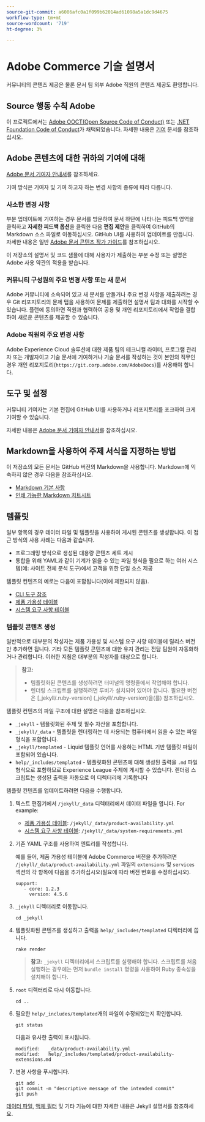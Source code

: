 ```yaml
---
source-git-commit: a6086afc0a1f099b62014ad61098a5a1dc9d4675
workflow-type: tm+mt
source-wordcount: '719'
ht-degree: 3%

---
```

# Adobe Commerce 기술 설명서

커뮤니티의 콘텐츠 제공은 물론 문서 팀 외부 Adobe 직원의 콘텐츠 제공도 환영합니다.

## Source 행동 수칙 Adobe

이 프로젝트에서는 [Adobe OOCT(Open Source Code of Conduct)](code-of-conduct.md) 또는 [.NET Foundation Code of Conduct](https://dotnetfoundation.org/code-of-conduct)가 채택되었습니다. 자세한 내용은 [기여](contributing.md) 문서를 참조하십시오.

## Adobe 콘텐츠에 대한 귀하의 기여에 대해

[Adobe 문서 기여자 안내서](https://experienceleague.adobe.com/docs/contributor/contributor-guide/introduction.html)를 참조하세요.

기여 방식은 기여자 및 기여 하고자 하는 변경 사항의 종류에 따라 다릅니다.

### 사소한 변경 사항

부분 업데이트에 기여하는 경우 문서를 방문하여 문서 하단에 나타나는 피드백 영역을 클릭하고 **자세한 피드백 옵션**&#x200B;을 클릭한 다음 **편집 제안**&#x200B;을 클릭하여 GitHub의 Markdown 소스 파일로 이동하십시오. GitHub UI를 사용하여 업데이트를 만듭니다. 자세한 내용은 일반 [Adobe 문서 콘텐츠 작가 가이드](https://experienceleague.adobe.com/docs/contributor/contributor-guide/introduction.html)를 참조하십시오.

이 저장소의 설명서 및 코드 샘플에 대해 사용자가 제출하는 부분 수정 또는 설명은 Adobe 사용 약관의 적용을 받습니다.

### 커뮤니티 구성원의 주요 변경 사항 또는 새 문서

Adobe 커뮤니티에 소속되어 있고 새 문서를 만들거나 주요 변경 사항을 제출하려는 경우 Git 리포지토리의 문제 탭을 사용하여 문제를 제출하면 설명서 팀과 대화를 시작할 수 있습니다. 플랜에 동의하면 직원과 협력하여 공용 및 개인 리포지토리에서 작업을 결합하여 새로운 콘텐츠를 제공할 수 있습니다.

<!--
If you submit a pull request with significant changes to documentation and code examples, you'll see a message in the pull request asking you to submit an online contribution license agreement (CLA). We need you to complete the online form before we can review your pull request.
-->

### Adobe 직원의 주요 변경 사항

Adobe Experience Cloud 솔루션에 대한 제품 팀의 테크니컬 라이터, 프로그램 관리자 또는 개발자이고 기술 문서에 기여하거나 기술 문서를 작성하는 것이 본인의 직무인 경우 개인 리포지토리(`https://git.corp.adobe.com/AdobeDocs`)를 사용해야 합니다.

<!--Employees from other parts of the Adobe world should use the public repo for minor updates.-->

## 도구 및 설정

커뮤니티 기여자는 기본 편집에 GitHub UI를 사용하거나 리포지토리를 포크하여 크게 기여할 수 있습니다.

자세한 내용은 [Adobe 문서 기여자 안내서](https://experienceleague.adobe.com/docs/contributor/contributor-guide/introduction.html)를 참조하십시오.

## Markdown을 사용하여 주제 서식을 지정하는 방법

이 저장소의 모든 문서는 GitHub 버전의 Markdown을 사용합니다. Markdown에 익숙하지 않은 경우 다음을 참조하십시오.

* [Markdown 기본 사항](https://help.github.com/articles/getting-started-with-writing-and-formatting-on-github/)
* [인쇄 가능한 Markdown 치트시트](https://guides.github.com/pdfs/markdown-cheatsheet-online.pdf)

## 템플릿

일부 항목의 경우 데이터 파일 및 템플릿을 사용하여 게시된 콘텐츠를 생성합니다. 이 접근 방식의 사용 사례는 다음과 같습니다.

* 프로그래밍 방식으로 생성된 대용량 콘텐츠 세트 게시
* 통합을 위해 YAML과 같이 기계가 읽을 수 있는 파일 형식을 필요로 하는 여러 시스템(예: 사이트 전체 분석 도구)에서 고객을 위한 단일 소스 제공

템플릿 컨텐츠의 예로는 다음이 포함됩니다(이에 제한되지 않음).

* [CLI 도구 참조](https://experienceleague.adobe.com/docs/commerce-operations/reference/commerce-on-premises.html)
* [제품 가용성 테이블](https://experienceleague.adobe.com/docs/commerce-operations/release/product-availability.html)
* [시스템 요구 사항 테이블](https://experienceleague.adobe.com/docs/commerce-operations/installation-guide/system-requirements.html)

### 템플릿 콘텐츠 생성

일반적으로 대부분의 작성자는 제품 가용성 및 시스템 요구 사항 테이블에 릴리스 버전만 추가하면 됩니다. 기타 모든 템플릿 콘텐츠에 대한 유지 관리는 전담 팀원이 자동화하거나 관리합니다. 이러한 지침은 대부분의 작성자를 대상으로 합니다.

>**참고:**
>
>* 템플릿화된 콘텐츠를 생성하려면 터미널의 명령줄에서 작업해야 합니다.
>* 렌더링 스크립트를 실행하려면 루비가 설치되어 있어야 합니다. 필요한 버전은 [_jekyll/.ruby-version] (_jekyll/.ruby-version)을(를) 참조하십시오.

템플릿 컨텐츠의 파일 구조에 대한 설명은 다음을 참조하십시오.

* `_jekyll` - 템플릿화된 주제 및 필수 자산을 포함합니다.
* `_jekyll/_data` - 템플릿을 렌더링하는 데 사용되는 컴퓨터에서 읽을 수 있는 파일 형식을 포함합니다.
* `_jekyll/templated` - Liquid 템플릿 언어를 사용하는 HTML 기반 템플릿 파일이 포함되어 있습니다.
* `help/_includes/templated` - 템플릿화된 콘텐츠에 대해 생성된 출력을 `.md` 파일 형식으로 포함하므로 Experience League 주제에 게시할 수 있습니다. 렌더링 스크립트는 생성된 출력을 자동으로 이 디렉터리에 기록합니다

템플릿 컨텐츠를 업데이트하려면 다음을 수행합니다.

1. 텍스트 편집기에서 `/jekyll/_data` 디렉터리에서 데이터 파일을 엽니다. For example:

   * [제품 가용성 테이블](https://experienceleague.adobe.com/docs/commerce-operations/release/product-availability.html): `/jekyll/_data/product-availability.yml`
   * [시스템 요구 사항 테이블](https://experienceleague.adobe.com/docs/commerce-operations/installation-guide/system-requirements.html): `/jekyll/_data/system-requirements.yml`

1. 기존 YAML 구조를 사용하여 엔트리를 작성합니다.

   예를 들어, 제품 가용성 테이블에 Adobe Commerce 버전을 추가하려면 `/jekyll/_data/product-availability.yml` 파일의 `extensions` 및 `services` 섹션의 각 항목에 다음을 추가하십시오(필요에 따라 버전 번호를 수정하십시오).

   ```
   support:
      - core: 1.2.3
        version: 4.5.6
   ```

1. `_jekyll` 디렉터리로 이동합니다.

   ```
   cd _jekyll
   ```

1. 템플릿화된 콘텐츠를 생성하고 출력을 `help/_includes/templated` 디렉터리에 씁니다.

   ```
   rake render
   ```

   >**참고:** `_jekyll` 디렉터리에서 스크립트를 실행해야 합니다. 스크립트를 처음 실행하는 경우에는 먼저 `bundle install` 명령을 사용하여 Ruby 종속성을 설치해야 합니다.

1. `root` 디렉터리로 다시 이동합니다.

   ```
   cd ..
   ```

1. 필요한 `help/_includes/templated`개의 파일이 수정되었는지 확인합니다.

   ```
   git status
   ```

   다음과 유사한 출력이 표시됩니다.

   ```
   modified:   _data/product-availability.yml
   modified:   help/_includes/templated/product-availability-extensions.md
   ```

1. 변경 사항을 푸시합니다.

   ```
   git add .
   git commit -m "descriptive message of the intended commit"
   git push
   ```

[데이터 파일](https://jekyllrb.com/docs/datafiles), [액체 필터](https://jekyllrb.com/docs/liquid/filters/) 및 기타 기능에 대한 자세한 내용은 Jekyll 설명서를 참조하세요.
